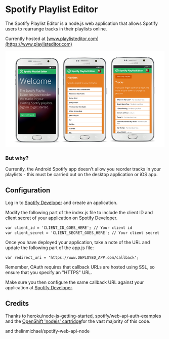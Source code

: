 
# Spotify Playlist Editor

The Spotify Playlist Editor is a node.js web application that allows Spotify users to rearrange tracks in their playlists online.

Currently hosted at [www.playlisteditor.com](https://www.playlisteditor.com)

![ScreenShot](screenshots.png)

### But why?
Currently, the Android Spotify app doesn't allow you reorder tracks in your playlists - this must be carried out on the desktop application or iOS app.

## Configuration

Log in to [Spotify Developer](https://developer.spotify.com/) and create an application.

Modify the following part of the index.js file to include the client ID and client secret of your application on Spotify Developer.

```
var client_id = 'CLIENT_ID_GOES_HERE'; // Your client id
var client_secret = 'CLIENT_SECRET_GOES_HERE'; // Your client secret
```

Once you have deployed your application, take a note of the URL and update the following part of the app.js file:

```
var redirect_uri = 'https://www.DEPLOYED_APP.com/callback';
```

Remember, OAuth requires that callback URLs are hosted using SSL, so ensure that you specify an "HTTPS" URL.

Make sure you then configure the same callback URL against your application at [Spotify Developer](https://developer.spotify.com/).

## Credits

Thanks to heroku/node-js-getting-started, spotify/web-api-auth-examples and the [OpenShift 'nodejs' cartridge](http://openshift.github.io/documentation/oo_cartridge_guide.html#nodejs)for the vast majority of this code.

and thelinmichael/spotify-web-api-node
